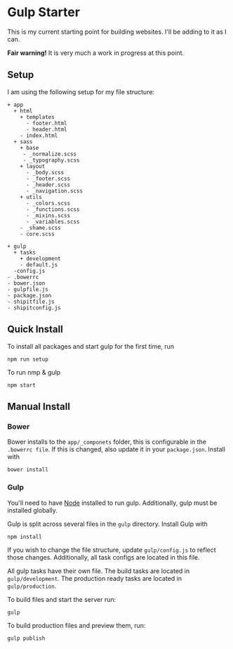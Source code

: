 # Gulp Starter

This is my current starting point for building websites. I'll be adding to it as I can.

**Fair warning!** It is very much a work in progress at this point.

## Setup

I am using the following setup for my file structure:

```
+ app
  + html
    + templates
      - footer.html
      - header.html
    - index.html
  + sass
    + base
     - _normalize.scss
     - _typography.scss
    + layout
      - _body.scss
      - _footer.scss
      - _header.scss
      - _navigation.scss
    + utils
      - _colors.scss
      - _functions.scss
      - _mixins.scss
      - _variables.scss
    - _shame.scss
    - core.scss

+ gulp
  + tasks
    + development
    - default.js
  -config.js
- .bowerrc
- bower.json
- gulpfile.js
- package.json
- shipitfile.js
- shipitconfig.js
```

## Quick Install

To install all packages and start gulp for the first time, run

```
npm run setup
```

To run nmp & gulp

```
npm start
```

## Manual Install

### Bower

Bower installs to the `app/_componets` folder, this is
configurable in the `.bowerrc file`. If this is changed, also update it in your `package.json`. Install with

```
bower install
```

### Gulp

You'll need to have [Node](http://node.js) installed to run gulp. Additionally, gulp must be installed globally.

Gulp is split across several files in the `gulp` directory. Install Gulp with

```
npm install
```

If you wish to change the file structure, update `gulp/config.js` to reflect those changes. Additionally, all task configs are located in this file.

All gulp tasks have their own file. The build tasks are located in `gulp/development`. The production ready tasks are located in `gulp/production`.

To build files and start the server run:

```
gulp
```

To build production files and preview them, run:

```
gulp publish
```
